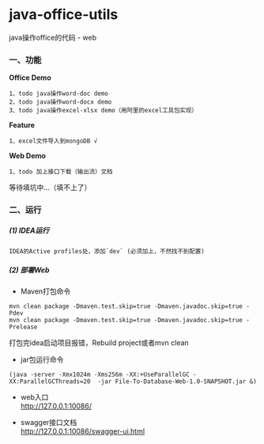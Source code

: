 # java-office-utils

java操作office的代码 - web

### 一、功能

**Office Demo**
```
1、todo java操作word-doc demo
2、todo java操作word-docx demo
3、todo java操作excel-xlsx demo（用阿里的excel工具包实现）
```
**Feature**
```
1、excel文件导入到mongoDB √
```
**Web Demo**
```
1、todo 加上接口下载（输出流）文档  
```

等待填坑中...（填不上了）

### 二、运行

##### (1) IDEA运行

```
IDEA的Active profiles处，添加`dev` (必须加上，不然找不到配置)
```

##### (2) 部署Web

* Maven打包命令
```
mvn clean package -Dmaven.test.skip=true -Dmaven.javadoc.skip=true -Pdev
mvn clean package -Dmaven.test.skip=true -Dmaven.javadoc.skip=true -Prelease
```

打包完idea启动项目报错，Rebuild project或者mvn clean

* jar包运行命令
```
(java -server -Xmx1024m -Xms256m -XX:+UseParallelGC -XX:ParallelGCThreads=20  -jar File-To-Database-Web-1.0-SNAPSHOT.jar &)
```

* web入口  
<a>http://127.0.0.1:10086/</a>

* swagger接口文档  
<a>http://127.0.0.1:10086/swagger-ui.html</a>

